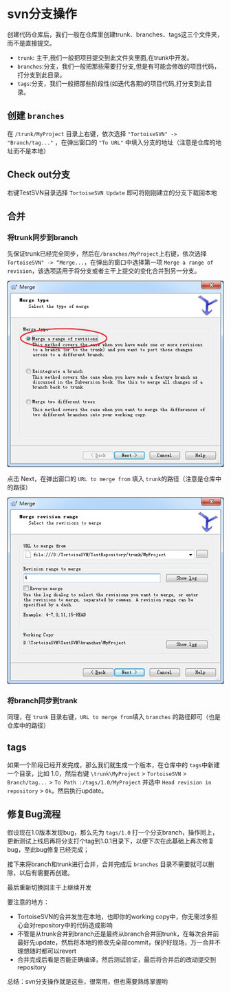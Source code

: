 # svn分支操作

创建代码仓库后，我们一般在仓库里创建trunk、branches、tags这三个文件夹，而不是直接提交。

- `trunk`: 主干,我们一般把项目提交到此文件夹里面,在trunk中开发。
- `branches`:分支，我们一般把那些需要打分支,但是有可能会修改的项目代码，打分支到此目录。
- `tags`:分支，我们一般把那些阶段性(如迭代各期)的项目代码,打分支到此目录。

## 创建 `branches`

在 `/trunk/MyProject` 目录上右键，依次选择 `"TortoiseSVN" -> "Branch/tag..."` ，在弹出窗口的 `"To URL"` 中填入分支的地址（注意是仓库的地址而不是本地）

## Check out分支

右键TestSVN目录选择 `TortoiseSVN Update` 即可将刚刚建立的分支下载回本地

## 合并

### 将trunk同步到branch

先保证trunk已经完全同步，然后在`/branches/MyProject`上右键，依次选择`TortoiseSVN" -> “Merge...`，在弹出的窗口中选择第一项 `Merge a range of revision`，该选项适用于将分支或者主干上提交的变化合并到另一分支。

![merge](../assets/merge.png)

点击 Next，在弹出窗口的 `URL to merge from` 填入 `trunk`的路径（注意是仓库中的路径）

![merge_1](../assets/merge_1.png)

### 将branch同步到trank

同理，在 `trunk` 目录右键，`URL to merge from`填入 `branches` 的路径即可（也是仓库中的路径）

## tags

如果一个阶段已经开发完成，那么我们就生成一个版本，在仓库中的 `tags`中新建一个目录，比如 1.0，然后右键 `\trunk\MyProject` > `TortoiseSVN` > `Branch/tag...` > `To Path :/tags/1.0/MyProject` 并选中 `Head revision in repository` > `Ok`，然后执行update。

## 修复Bug流程

假设现在1.0版本发现bug，那么先为 `tags/1.0` 打一个分支branch，操作同上，更新测试上线后再将分支打个tag到1.0.1目录下，以便下次在此基础上再次修复bug，至此bug修复已经完成；

接下来将branch和trunk进行合并，合并完成后 `branches` 目录不需要就可以删除，以后有需要再创建。

最后重新切换回主干上继续开发

要注意的地方：

- TortoiseSVN的合并发生在本地，也即你的working copy中，你无需过多担心会对repository中的代码造成影响
- 不管是从trunk合并到branch还是最终从branch合并回trunk，在每次合并前最好先update，然后将本地的修改先全部commit，保护好现场，万一合并不理想随时都可以revert
- 合并完成后看是否能正确编译，然后测试验证，最后将合并后的改动提交到repository

总结：svn分支操作就是这些，很常用，但也需要熟练掌握哟